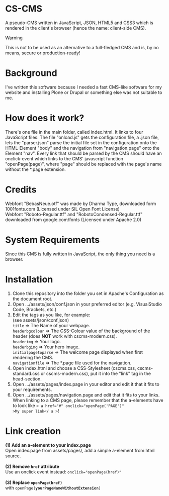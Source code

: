 # CS-CMS
A pseudo-CMS written in JavaScript, JSON, HTML5 and CSS3 which is rendered in the client's browser (hence the name: client-side CMS).

> [!WARNING]  
> This is not to be used as an alternative to a full-fledged CMS and is, by no means, secure or production-ready!

# Background
I've written this software because I needed a fast CMS-like software for my website
and installing Plone or Drupal or something else was not suitable to me.

# How does it work?
There's one file in the main folder, called index.html. It links to four JavaScript files.
The file "onload.js" gets the configuration file, a .json file, lets the "parser.json" parse
the initial file set in the configuration onto the HTML-Element "body" and the navigation
from "navigation.page" onto the Element "nav". Every link that should be parsed by the CMS
should have an onclick-event which links to the CMS' javascript function "openPage(page)",
where "page" should be replaced with the page's name without the *.page extension.

# Credits
Webfont "BebasNeue.otf" was made by Dharma Type, downloaded form 1001fonts.com (Licensed under SIL Open Font License)<br>
Webfont "Roboto-Regular.ttf" and "RobotoCondensed-Regular.ttf" downloaded from google.com/fonts (Licensed under Apache 2.0)

# System Requirements
Since this CMS is fully written in JavaScript, the only thing you need is a browser.

# Installation
1. Clone this repository into the folder you set in Apache's Configuration as the document root.
2. Open .../assets/json/conf.json in your preferred editor (e.g. VisualStudio Code, Brackets, etc.)
3. Edit the tags as you like, for example:<br>
(see assets/json/conf.json)<br>
<code>title</code> => The Name of your webpage.<br>
<code>headerbgcolour</code> => The CSS-Colour value of the background of the header (does **NOT** work with cscms-modern.css).<br>
<code>headerimg</code> => Your logo.<br>
<code>headerbgimg</code> => Your hero image.<br>
<code>initialpagetoparse</code> => The welcome page displayed when first rendering the CMS.<br>
<code>navigationfile</code> => The *.page file used for the navigation.<br>
4. Open index.html and choose a CSS-Stylesheet (cscms.css, cscms-standard.css or cscms-modern.css), put it into the "link" tag in the head-section.
5. Open .../assets/pages/index.page in your editor and edit it that it fits to your requirements.
6. Open .../assets/pages/navigation.page and edit that it fits to your links. When linking to a CMS page,
please remember that the a-elements have to look like <code>< a href="#" onclick="openPage('PAGE')" >My super link</ a ></code>!

# Link creation
**(1) Add an a-element to your index.page**<br>
Open index.page from assets/pages/, add a simple a-element from html source.<br><br>
**(2) Remove <code>href</code> attribute**<br>
Use an onclick event instead: <code>onclick="openPage(href)"</code><br><br>
**(3) Replace <code>openPage(href)</code>**<br>
with <code>openPage(**yourPageNameWithoutExtension**)</code>
